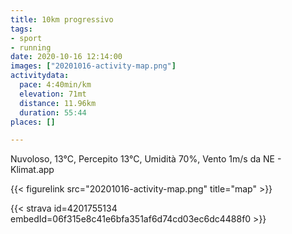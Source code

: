 ```yaml
---
title: 10km progressivo
tags:
- sport
- running
date: 2020-10-16 12:14:00
images: ["20201016-activity-map.png"]
activitydata:
  pace: 4:40min/km
  elevation: 71mt
  distance: 11.96km
  duration: 55:44
places: []

---
```


Nuvoloso, 13°C, Percepito 13°C, Umidità 70%, Vento 1m/s da NE - Klimat.app

<!--more-->



{{< figurelink src="20201016-activity-map.png" title="map" >}}


{{< strava id=4201755134 embedId=06f315e8c41e6bfa351af6d74cd03ec6dc4488f0 >}}
